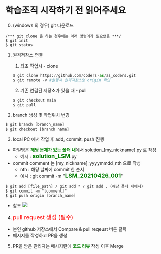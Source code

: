 # 학습조직 시작하기 전 읽어주세요

0. (windows 의 경우) git 다운로드
~~~
/*** git clone 을 하는 경우에는 아래 명령어가 필요없음 ***/
$ git init
$ git status
~~~
1. 원격저장소 연결

    1. 최초 작업시 - clone
    ```python
    $ git clone https://github.com/coders-as/as_coders.git
    $ git remote -v #실행시 원격저장소명 origin 확인
    ```
    2. 기존 연결된 저장소가 있을 때 - pull
    ```python
    $ git checkout main
    $ git pull
    ```

2. branch 생성 및 작업위치 변경
~~~
$ git branch [branch_name]
$ git checkout [branch name]
~~~

3. local PC 에서 작업 후 add, commit, push 진행
- 파일명은 <font color="green">**해당 문제가 있는 폴더 내**</font>에서 solution_[my_nickname].py 로 작성
  - 예시 : <font size="4px" color="green">**solution_LSM**</font>.py
- commit comment 는 [my_nickname]_yyyymmdd_nth 으로 작성 
  - nth : 해당 날짜에 commit 한 순서
  - 예시 : git commit -m "<font size="4px" color="green">**LSM_20210426_001**</font>"
~~~
$ git add [file_path] / git add * / git add . (해당 폴더 내에서)
$ git commit -m "[comment]"
$ git push origin [branch_name]
~~~
* 참조
![](https://www.secmem.org/assets/images/git_pr/git_transaction.png)

4. <font size="4px" color="RED">pull request 생성 (필수)</font>
- 본인 github 저장소에서 Compare & pull reqeust 버튼 클릭
- 메시지를 작성하고 PR을 생성

5. PR을 받은 관리자는 메시지란에 <font color="green">**코드 리뷰**</font> 작성 이후 Merge
